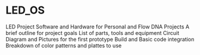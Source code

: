 # LED_OS
LED Project Software and Hardware for Personal and Flow DNA Projects
A brief outline for project goals
List of parts, tools and equipment
Circuit Diagram and Pictures for the first prototype
Build and Basic code integration
Breakdown of color patterns and plattes to use
